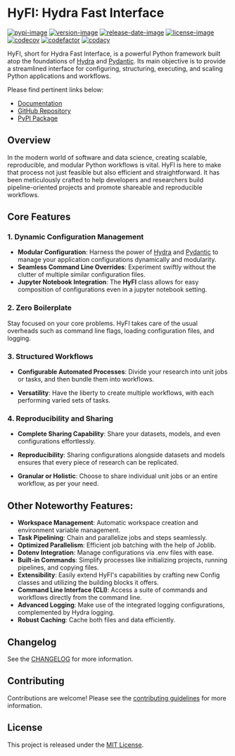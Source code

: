 # HyFI: Hydra Fast Interface

[![pypi-image]][pypi-url]
[![version-image]][release-url]
[![release-date-image]][release-url]
[![license-image]][license-url]
[![codecov][codecov-image]][codecov-url]
[![codefactor][codefactor-image]][codefactor-url]
[![codacy][codacy-image]][codacy-url]

HyFI, short for Hydra Fast Interface, is a powerful Python framework built atop the foundations of [Hydra](https://hydra.cc) and [Pydantic](https://docs.pydantic.dev/latest/). Its main objective is to provide a streamlined interface for configuring, structuring, executing, and scaling Python applications and workflows.

Please find pertinent links below:

- [Documentation][docs-url]
- [GitHub Repository][repo-url]
- [PyPI Package][pypi-url]

## Overview

In the modern world of software and data science, creating scalable, reproducible, and modular Python workflows is vital. HyFI is here to make that process not just feasible but also efficient and straightforward. It has been meticulously crafted to help developers and researchers build pipeline-oriented projects and promote shareable and reproducible workflows.

## Core Features

### **1. Dynamic Configuration Management**

- **Modular Configuration**: Harness the power of [Hydra](https://hydra.cc) and [Pydantic](https://docs.pydantic.dev/latest/) to manage your application configurations dynamically and modularity.
- **Seamless Command Line Overrides**: Experiment swiftly without the clutter of multiple similar configuration files.
- **Jupyter Notebook Integration**: The **HyFI** class allows for easy composition of configurations even in a jupyter notebook setting.

### **2. Zero Boilerplate**

Stay focused on your core problems. HyFI takes care of the usual overheads such as command line flags, loading configuration files, and logging.

### **3. Structured Workflows**

- **Configurable Automated Processes**: Divide your research into unit jobs or tasks, and then bundle them into workflows.

- **Versatility**: Have the liberty to create multiple workflows, with each performing varied sets of tasks.

### **4. Reproducibility and Sharing**

- **Complete Sharing Capability**: Share your datasets, models, and even configurations effortlessly.

- **Reproducibility**: Sharing configurations alongside datasets and models ensures that every piece of research can be replicated.

- **Granular or Holistic**: Choose to share individual unit jobs or an entire workflow, as per your need.

## Other Noteworthy Features:

- **Workspace Management**: Automatic workspace creation and environment variable management.
- **Task Pipelining**: Chain and parallelize jobs and steps seamlessly.
- **Optimized Parallelism**: Efficient job batching with the help of Joblib.
- **Dotenv Integration**: Manage configurations via .env files with ease.
- **Built-in Commands**: Simplify processes like initializing projects, running pipelines, and copying files.
- **Extensibility**: Easily extend HyFI's capabilities by crafting new Config classes and utilizing the building blocks it offers.
- **Command Line Interface (CLI)**: Access a suite of commands and workflows directly from the command line.
- **Advanced Logging**: Make use of the integrated logging configurations, complemented by Hydra logging.
- **Robust Caching**: Cache both files and data efficiently.

## Changelog

See the [CHANGELOG] for more information.

## Contributing

Contributions are welcome! Please see the [contributing guidelines] for more information.

## License

This project is released under the [MIT License][license-url].

<!-- Links: -->

[codecov-image]: https://codecov.io/gh/entelecheia/hyfi/branch/main/graph/badge.svg?token=HCYTYW1WVF
[codecov-url]: https://codecov.io/gh/entelecheia/hyfi
[pypi-image]: https://img.shields.io/pypi/v/hyfi
[license-image]: https://img.shields.io/github/license/entelecheia/hyfi
[license-url]: https://github.com/entelecheia/hyfi/blob/main/LICENSE
[version-image]: https://img.shields.io/github/v/release/entelecheia/hyfi?sort=semver
[release-date-image]: https://img.shields.io/github/release-date/entelecheia/hyfi
[release-url]: https://github.com/entelecheia/hyfi/releases
[codefactor-image]: https://www.codefactor.io/repository/github/entelecheia/hyfi/badge
[codefactor-url]: https://www.codefactor.io/repository/github/entelecheia/hyfi
[codacy-image]: https://app.codacy.com/project/badge/Grade/6be6d2ecfbfe40b9ab8490ca25327a96
[codacy-url]: https://app.codacy.com/gh/entelecheia/hyfi/dashboard?utm_source=github.com&utm_medium=referral&utm_content=entelecheia/hyfi&utm_campaign=Badge_grade
[repo-url]: https://github.com/entelecheia/hyfi
[pypi-url]: https://pypi.org/project/hyfi
[docs-url]: https://hyfi.entelecheia.ai
[changelog]: https://github.com/entelecheia/hyfi/blob/main/CHANGELOG.md
[contributing guidelines]: https://github.com/entelecheia/hyfi/blob/main/CONTRIBUTING.md

<!-- Links: -->
